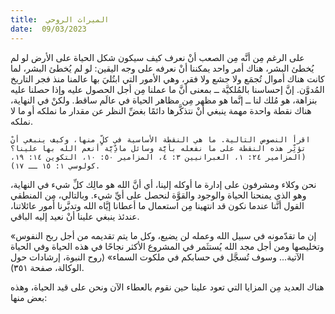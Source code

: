 ```yaml
---
title:  الميراث الروحي
date:  09/03/2023
---
```


على الرغم مِن أنَّه مِن الصعب أنْ نعرف كيف سيكون شكل الحياة على الأرض لو لم يُخطئ البشر، هناك أمر واحد يمكننا أنْ نعرفه على وجه اليقين: لو لم يُخطئ البشر، لما كانت هناك أموال تُجمَع ولا جشع ولا فقر، وهي الأمور التي ابتُليَ  بها عالمنا منذ فجر التاريخ المُدوَّن. إنَّ إحساسنا بالمُلكيَّة ــ بمعنى أنَّ ما عملنا مِن أجل الحصول عليه وإذا حصلنا عليه بنزاهة، هو مُلك لنا ــ إنَّما هو مظهر مِن مظاهر الحياة في عالَم ساقط. ولكنْ في النهاية، هناك نقطة واحدة مهمة ينبغي أنْ نتذكَّرها دائمًا بغضِّ النظر عن مقدار ما نملكه أو ما لا نملكه.

`اقرأ النصوص التالية. ما هي النقطة الأساسية في كلٍّ منها، وكيف ينبغي أنْ تؤثِّر هذه النقطة على ما نفعله بأيَّة وسائل مادِّيَّة أنعم الله بها علينا؟ (المزامير ٢٤: ١، العبرانيين ٣: ٤، المزامير ٥٠: ١٠، التكوين ١٤: ١٩، كولوسي ١: ١٥ ــ ١٧).`

نحن وكلاء ومشرفون على إدارة ما أوكله إلينا، أي أنَّ الله هو مالِك كلِّ شيء في النهاية، وهو الذي يمنحنا الحياة والوجود والقوَّة لنحصل على أيِّ شيء. وبالتالي، مِن المنطقي القول أنَّنا عندما نكون قد انتهينا مِن استعمال ما أعطانا إيَّاه الله وتدبَّرنا أمور عائلاتنا، عندئذ ينبغي علينا أنْ نعيد إليه الباقي.

«إن ما تقدّمونه في سبيل الله وعمله لن يضيع، وكل ما يتم تقديمه من أجل ربح النفوس وتخليصها ومن أجل مجد الله يُستثَمر في المشروع الأكثر نجاحًا في هذه الحياة وفي الحياة الآتية... وسوف تُسجَّل في حسابكم في ملكوت السماء» (روح النبوة، إرشادات حول الوكالة، صفحة ٣٥١).

هناك العديد مِن المزايا التي تعود علينا حين نقوم بالعطاء الآن ونحن على قيد الحياة، وهذه بعض منها: